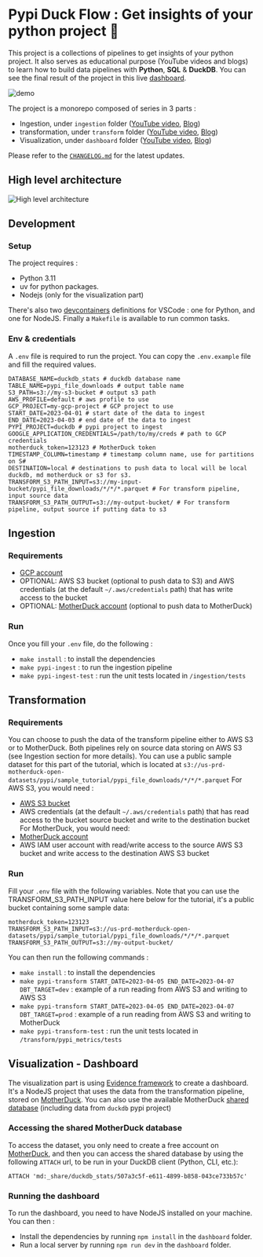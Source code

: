 # Pypi Duck Flow : Get insights of your python project 🐍

This project is a collections of pipelines to get insights of your python project. It also serves as educational purpose (YouTube videos and blogs) to learn how to build data pipelines with **Python**, **SQL** & **DuckDB**.
You can see the final result of the project in this live [dashboard](http://duckdbstats.com/).

![demo](./docs/demo_dashboard.gif)

The project is a monorepo composed of series in 3 parts :
- Ingestion, under `ingestion` folder ([YouTube video](https://youtu.be/3pLKTmdWDXk?si=ZI9fjoGQ7hHzznOZ), [Blog](https://motherduck.com/blog/duckdb-python-e2e-data-engineering-project-part-1/))
- transformation, under `transform` folder ([YouTube video](https://www.youtube.com/watch?v=SpfEQQXBGMQ), [Blog](https://motherduck.com/blog/duckdb-dbt-e2e-data-engineering-project-part-2/))
- Visualization, under `dashboard` folder ([YouTube video](https://youtu.be/ta_Pzc2EEEo), [Blog](https://motherduck.com/blog/duckdb-dashboard-e2e-data-engineering-project-part-3/))

Please refer to the [`CHANGELOG.md`](./CHANGELOG.md) for the latest updates.

## High level architecture
![High level architecture](./docs/etl_architecture.png)

## Development

### Setup

The project requires :
* Python 3.11
* uv for python packages.
* Nodejs (only for the visualization part)

There's also two [devcontainers](https://code.visualstudio.com/docs/devcontainers/containers) definitions for VSCode : one for Python, and one for NodeJS.
Finally a `Makefile` is available to run common tasks.

### Env & credentials

A `.env` file is required to run the project. You can copy the `.env.example` file and fill the required values.
```
DATABASE_NAME=duckdb_stats # duckdb database name
TABLE_NAME=pypi_file_downloads # output table name
S3_PATH=s3://my-s3-bucket # output s3 path
AWS_PROFILE=default # aws profile to use
GCP_PROJECT=my-gcp-project # GCP project to use
START_DATE=2023-04-01 # start date of the data to ingest
END_DATE=2023-04-03 # end date of the data to ingest
PYPI_PROJECT=duckdb # pypi project to ingest
GOOGLE_APPLICATION_CREDENTIALS=/path/to/my/creds # path to GCP credentials
motherduck_token=123123 # MotherDuck token
TIMESTAMP_COLUMN=timestamp # timestamp column name, use for partitions on S#
DESTINATION=local # destinations to push data to local will be local duckdb, md motherduck or s3 for s3.
TRANSFORM_S3_PATH_INPUT=s3://my-input-bucket/pypi_file_downloads/*/*/*.parquet # For transform pipeline, input source data
TRANSFORM_S3_PATH_OUTPUT=s3://my-output-bucket/ # For transform pipeline, output source if putting data to s3
```

## Ingestion

### Requirements

- [GCP account](https://console.cloud.google.com/)
- OPTIONAL: AWS S3 bucket (optional to push data to S3) and AWS credentials (at the default `~/.aws/credentials` path) that has write access to the bucket
- OPTIONAL: [MotherDuck account](https://app.motherduck.com/) (optional to push data to MotherDuck)

### Run
Once you fill your `.env` file, do the following :
* `make install` : to install the dependencies
* `make pypi-ingest` : to run the ingestion pipeline
* `make pypi-ingest-test` : run the unit tests located in `/ingestion/tests`


## Transformation

### Requirements
You can choose to push the data of the transform pipeline either to AWS S3 or to MotherDuck. Both pipelines rely on source data storing on AWS S3 (see Ingestion section for more details). You can use a public sample dataset for this part of the tutorial, which is located at `s3://us-prd-motherduck-open-datasets/pypi/sample_tutorial/pypi_file_downloads/*/*/*.parquet` 
For AWS S3, you would need : 
- [AWS S3 bucket](https://aws.amazon.com/s3/) 
- AWS credentials (at the default `~/.aws/credentials` path) that has read access to the bucket source bucket and write to the destination bucket
For MotherDuck, you would need: 
- [MotherDuck account](https://app.motherduck.com/) 
- AWS IAM user account with read/write access to the source AWS S3 bucket and write access to the destination AWS S3 bucket

### Run
Fill your `.env` file with the following variables. Note that you can use the TRANSFORM_S3_PATH_INPUT value here below for the tutorial, it's a public bucket containing some sample data: 
```
motherduck_token=123123 
TRANSFORM_S3_PATH_INPUT=s3://us-prd-motherduck-open-datasets/pypi/sample_tutorial/pypi_file_downloads/*/*/*.parquet 
TRANSFORM_S3_PATH_OUTPUT=s3://my-output-bucket/ 
```
You can then run the following commands :
* `make install` : to install the dependencies
* `make pypi-transform START_DATE=2023-04-05 END_DATE=2023-04-07 DBT_TARGET=dev` : example of a run reading from AWS S3 and writing to AWS S3
* `make pypi-transform START_DATE=2023-04-05 END_DATE=2023-04-07 DBT_TARGET=prod` : example of a run reading from AWS S3 and writing to MotherDuck
* `make pypi-transform-test` : run the unit tests located in `/transform/pypi_metrics/tests`

## Visualization - Dashboard

The visualization part is using [Evidence framework](https://evidence.dev/) to create a dashboard. 
It's a NodeJS project that uses the data from the transformation pipeline, stored on [MotherDuck](https://app.motherduck.com/).
You can also use the available MotherDuck [shared database](https://motherduck.com/docs/key-tasks/sharing-data/) (including data from `duckdb` pypi project)

### Accessing the shared MotherDuck database
To access the dataset, you only need to create a free account on [MotherDuck](https://app.motherduck.com/), and then you can access the shared database by using the following `ATTACH` url, to be run in your DuckDB client (Python, CLI, etc.):

```
ATTACH 'md:_share/duckdb_stats/507a3c5f-e611-4899-b858-043ce733b57c'
```

### Running the dashboard
To run the dashboard, you need to have NodeJS installed on your machine.
You can then : 
- Install the dependencies by running `npm install` in the `dashboard` folder.
- Run a local server by running `npm run dev` in the `dashboard` folder.
